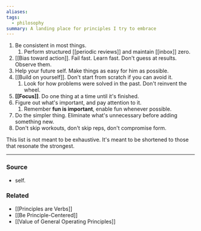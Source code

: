 ```yaml
---
aliases: 
tags:
  - philosophy
summary: A landing place for principles I try to embrace
---
```

1. Be consistent in most things.
	1. Perform structured [[periodic reviews]] and maintain [[inbox]] zero.
2. [[Bias toward action]]. Fail fast. Learn fast. Don't guess at results. Observe them.
3. Help your future self. Make things as easy for him as possible.
4. [[Build on yourself]]. Don't start from scratch if you can avoid it.
	1. Look for how problems were solved in the past. Don't reinvent the wheel.
5. **[[Focus]]**. Do one thing at a time until it's finished.
6. Figure out what's important, and pay attention to it.
	1. Remember **fun is important**, enable fun whenever possible.
7. Do the simpler thing. Eliminate what's unnecessary before adding something new.
8. Don't skip workouts, don't skip reps, don't compromise form.

This list is not meant to be exhaustive. It's meant to be shortened to those that resonate the strongest.

---
### Source
- self.

### Related
- [[Principles are Verbs]]
- [[Be Principle-Centered]]
- [[Value of General Operating Principles]]